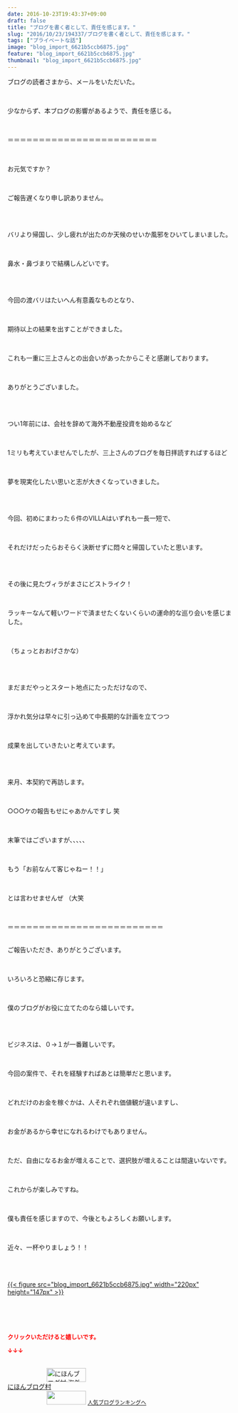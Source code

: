 ```yaml
---
date: 2016-10-23T19:43:37+09:00
draft: false
title: "ブログを書く者として、責任を感じます。"
slug: "2016/10/23/194337/ブログを書く者として、責任を感じます。"
tags: ["プライベートな話"]
image: "blog_import_6621b5ccb6875.jpg"
feature: "blog_import_6621b5ccb6875.jpg"
thumbnail: "blog_import_6621b5ccb6875.jpg"
---
```

<p>ブログの読者さまから、メールをいただいた。</p><br/><p>少なからず、本ブログの影響があるようで、責任を感じる。</p><br/><p>＝＝＝＝＝＝＝＝＝＝＝＝＝＝＝＝＝＝＝＝＝＝＝＝</p><br/><p>お元気ですか？</p><br/><p>ご報告遅くなり申し訳ありません。</p><br/><br/><p>バリより帰国し、少し疲れが出たのか天候のせいか風邪をひいてしまいました。</p><br/><p>鼻水・鼻づまりで結構しんどいです。</p><br/><br/><p>今回の渡バリはたいへん有意義なものとなり、</p><br/><p>期待以上の結果を出すことができました。</p><br/><p>これも一重に三上さんとの出会いがあったからこそと感謝しております。</p><br/><p>ありがとうございました。</p><br/><br/><p>つい1年前には、会社を辞めて海外不動産投資を始めるなど</p><br/><p>1ミリも考えていませんでしたが、三上さんのブログを毎日拝読すればするほど</p><br/><p>夢を現実化したい思いと志が大きくなっていきました。</p><br/><br/><p>今回、初めにまわった６件のVILLAはいずれも一長一短で、</p><br/><p>それだけだったらおそらく決断せずに悶々と帰国していたと思います。</p><br/><br/><p>その後に見たヴィラがまさにどストライク！</p><br/><p>ラッキーなんて軽いワードで済ませたくないくらいの運命的な巡り会いを感じました。</p><br/><p>（ちょっとおおげさかな）</p><br/><br/><p>まだまだやっとスタート地点にたっただけなので、</p><br/><p>浮かれ気分は早々に引っ込めて中長期的な計画を立てつつ</p><br/><p>成果を出していきたいと考えています。</p><br/><br/><p>来月、本契約で再訪します。</p><br/><p>○○○ケの報告もせにゃあかんですし 笑</p><br/><p>末筆ではございますが、、、、、</p><br/><p>もう「お前なんて客じゃねー！！」</p><br/><p>とは言わせませんぜ （大笑</p><br/><p>＝＝＝＝＝＝＝＝＝＝＝＝＝＝＝＝＝＝＝＝＝＝＝＝＝</p><p><br/>ご報告いただき、ありがとうございます。</p><br/><p>いろいろと恐縮に存じます。</p><br/><p>僕のブログがお役に立てたのなら嬉しいです。</p><br/><p><br/>ビジネスは、０→１が一番難しいです。</p><br/><p>今回の案件で、それを経験すればあとは簡単だと思います。</p><br/><p>どれだけのお金を稼ぐかは、人それぞれ価値観が違いますし、</p><br/><p>お金があるから幸せになれるわけでもありません。</p><p><br/></p><p>ただ、自由になるお金が増えることで、選択肢が増えることは間違いないです。</p><br/><p>これからが楽しみですね。</p><br/><p>僕も責任を感じますので、今後ともよろしくお願いします。</p><br/><p>近々、一杯やりましょう！！</p><br/><br/><br/><a href="blog_import_6621b5cdcb9e1.jpg">{{< figure src="blog_import_6621b5ccb6875.jpg" width="220px" height="147px" >}}</a><br/><br/><br/><br/><br/><p><font color="#ff0000" size="2"><strong>クリックいただけると嬉しいです。<br/></strong></font></p><p><font color="#ff0000" size="2"><strong>↓↓↓</strong></font></p><p><br/><a href="ranking.html?p_cid=01260127" target="_blank"><img border="0" alt="にほんブログ村 海外生活ブログ バリ島情報へ" src="data:image/svg+xml;charset=utf-8,%3Csvg%20xmlns%3D%22http%3A%2F%2Fwww.w3.org%2F2000%2Fsvg%22%20title%3D%22Placeholder%20for%20Images%22%20role%3D%22presentation%22%20viewBox%3D%220%200%2088%2031%22%20%2F%3E" width="88" height="31" data-src="https://img-proxy.blog-video.jp/images?url=http%3A%2F%2Foverseas.blogmura.com%2Fbali%2Fimg%2Fbali88_31.gif" style="aspect-ratio: auto 88 / 31;"/><noscript><img border="0" alt="にほんブログ村 海外生活ブログ バリ島情報へ" src="https://img-proxy.blog-video.jp/images?url=http%3A%2F%2Foverseas.blogmura.com%2Fbali%2Fimg%2Fbali88_31.gif" width="88" height="31"></noscript></a><br/><a href="ranking.html?p_cid=01260127" target="_blank">にほんブログ村</a> <br/><a title="人気ブログランキングへ" href="link.php?1804582"><img border="0" src="data:image/svg+xml;charset=utf-8,%3Csvg%20xmlns%3D%22http%3A%2F%2Fwww.w3.org%2F2000%2Fsvg%22%20title%3D%22Placeholder%20for%20Images%22%20role%3D%22presentation%22%20viewBox%3D%220%200%2088%2031%22%20%2F%3E" width="88" height="31" data-src="https://blog.with2.net/img/banner/banner_22.gif" style="aspect-ratio: auto 88 / 31;"/><noscript><img border="0" src="https://blog.with2.net/img/banner/banner_22.gif" width="88" height="31"></noscript></a> <a style="FONT-SIZE: 12px" href="link.php?1804582">人気ブログランキングへ</a> </p>

